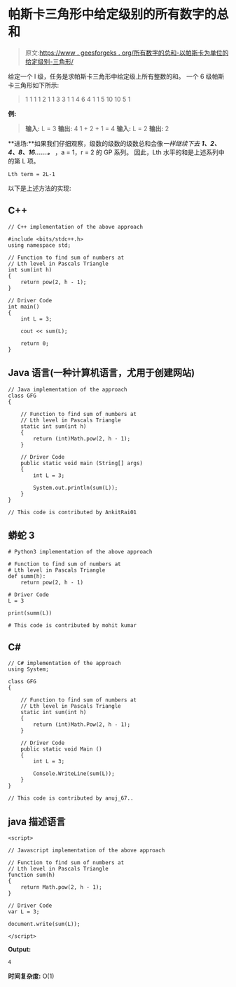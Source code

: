 # 帕斯卡三角形中给定级别的所有数字的总和

> 原文:[https://www . geesforgeks . org/所有数字的总和-以帕斯卡为单位的给定级别-三角形/](https://www.geeksforgeeks.org/sum-of-all-the-numbers-present-at-given-level-in-pascals-triangle/)

给定一个 l 级，任务是求帕斯卡三角形中给定级上所有整数的和。
一个 6 级帕斯卡三角形如下所示:

> 1
> 1 1
> 1 2 1
> 1 3 3 1
> 1 4 6 4 1
> 1 5 10 10 5 1

**例:**

> **输入:** L = 3
> **输出:** 4
> 1 + 2 + 1 = 4
> **输入:** L = 2
> **输出:** 2

**进场:**如果我们仔细观察，级数的级数的级数总和会像*一样继续下去 **1、2、4、8、16……。*** ，a = 1，r = 2 的 GP 系列。
因此，Lth 水平的和是上述系列中的第 L 项。

```
Lth term = 2L-1
```

以下是上述方法的实现:

## C++

```
// C++ implementation of the above approach

#include <bits/stdc++.h>
using namespace std;

// Function to find sum of numbers at
// Lth level in Pascals Triangle
int sum(int h)
{
    return pow(2, h - 1);
}

// Driver Code
int main()
{
    int L = 3;

    cout << sum(L);

    return 0;
}
```

## Java 语言(一种计算机语言，尤用于创建网站)

```
// Java implementation of the approach
class GFG
{

    // Function to find sum of numbers at
    // Lth level in Pascals Triangle
    static int sum(int h)
    {
        return (int)Math.pow(2, h - 1);
    }

    // Driver Code
    public static void main (String[] args)
    {
        int L = 3;

        System.out.println(sum(L));
    }
}

// This code is contributed by AnkitRai01
```

## 蟒蛇 3

```
# Python3 implementation of the above approach

# Function to find sum of numbers at
# Lth level in Pascals Triangle
def summ(h):
    return pow(2, h - 1)

# Driver Code
L = 3

print(summ(L))

# This code is contributed by mohit kumar
```

## C#

```
// C# implementation of the approach
using System;

class GFG
{

    // Function to find sum of numbers at
    // Lth level in Pascals Triangle
    static int sum(int h)
    {
        return (int)Math.Pow(2, h - 1);
    }

    // Driver Code
    public static void Main ()
    {
        int L = 3;

        Console.WriteLine(sum(L));
    }
}

// This code is contributed by anuj_67..
```

## java 描述语言

```
<script>

// Javascript implementation of the above approach

// Function to find sum of numbers at
// Lth level in Pascals Triangle
function sum(h)
{
    return Math.pow(2, h - 1);
}

// Driver Code
var L = 3;

document.write(sum(L));

</script>
```

**Output:** 

```
4
```

**时间复杂度:** O(1)